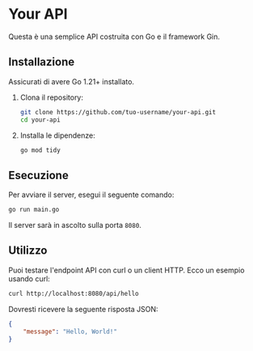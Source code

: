 # Your API

Questa è una semplice API costruita con Go e il framework Gin.

## Installazione

Assicurati di avere Go 1.21+ installato.

1. Clona il repository:
    ```bash
    git clone https://github.com/tuo-username/your-api.git
    cd your-api
    ```

2. Installa le dipendenze:
    ```bash
    go mod tidy
    ```

## Esecuzione

Per avviare il server, esegui il seguente comando:

```bash
go run main.go
```

Il server sarà in ascolto sulla porta `8080`.

## Utilizzo

Puoi testare l'endpoint API con curl o un client HTTP. Ecco un esempio usando curl:

```bash
curl http://localhost:8080/api/hello
```

Dovresti ricevere la seguente risposta JSON:

```json
{
    "message": "Hello, World!"
}
```